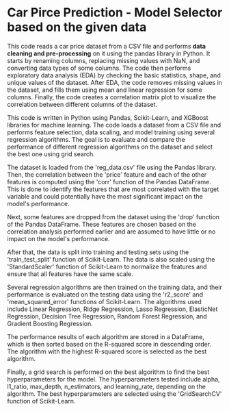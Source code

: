 # Car Pirce Prediction - Model Selector based on the given data

This code reads a car price dataset from a CSV file and performs <b>data cleaning and pre-processing</b> on it using the pandas library in Python. It starts by renaming columns, replacing missing values with NaN, and converting data types of some columns. The code then performs exploratory data analysis (EDA) by checking the basic statistics, shape, and unique values of the dataset. After EDA, the code removes missing values in the dataset, and fills them using mean and linear regression for some columns. Finally, the code creates a correlation matrix plot to visualize the correlation between different columns of the dataset.

This code is written in Python using Pandas, Scikit-Learn, and XGBoost libraries for machine learning. The code loads a dataset from a CSV file and performs feature selection, data scaling, and model training using several regression algorithms. The goal is to evaluate and compare the performance of different regression algorithms on the dataset and select the best one using grid search.

The dataset is loaded from the 'reg_data.csv' file using the Pandas library. Then, the correlation between the 'price' feature and each of the other features is computed using the 'corr' function of the Pandas DataFrame. This is done to identify the features that are most correlated with the target variable and could potentially have the most significant impact on the model's performance.

Next, some features are dropped from the dataset using the 'drop' function of the Pandas DataFrame. These features are chosen based on the correlation analysis performed earlier and are assumed to have little or no impact on the model's performance.

After that, the data is split into training and testing sets using the 'train_test_split' function of Scikit-Learn. The data is also scaled using the 'StandardScaler' function of Scikit-Learn to normalize the features and ensure that all features have the same scale.

Several regression algorithms are then trained on the training data, and their performance is evaluated on the testing data using the 'r2_score' and 'mean_squared_error' functions of Scikit-Learn. The algorithms used include Linear Regression, Ridge Regression, Lasso Regression, ElasticNet Regression, Decision Tree Regression, Random Forest Regression, and Gradient Boosting Regression.

The performance results of each algorithm are stored in a DataFrame, which is then sorted based on the R-squared score in descending order. The algorithm with the highest R-squared score is selected as the best algorithm.

Finally, a grid search is performed on the best algorithm to find the best hyperparameters for the model. The hyperparameters tested include alpha, l1_ratio, max_depth, n_estimators, and learning_rate, depending on the algorithm. The best hyperparameters are selected using the 'GridSearchCV' function of Scikit-Learn.
